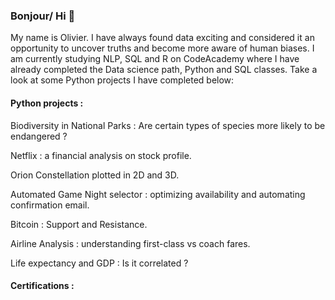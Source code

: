 ### Bonjour/ Hi 👋

My name is Olivier. I have always found data exciting and considered it an opportunity to uncover truths and become more aware of human biases. I am currently studying NLP, SQL and R on CodeAcademy where I have already completed the Data science path, Python and SQL classes. Take a look at some Python projects I have completed below:

#### Python projects :

Biodiversity in National Parks : Are certain types of species more likely to be endangered ?

Netflix : a financial analysis on stock profile.

Orion Constellation plotted in 2D and 3D.

Automated Game Night selector : optimizing availability and automating confirmation email.

Bitcoin : Support and Resistance.

Airline Analysis : understanding first-class vs coach fares.

Life expectancy and GDP : Is it correlated ?

#### Certifications :

